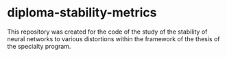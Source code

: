 # diploma-stability-metrics
This repository was created for the code of the study of the stability of neural networks to various distortions within the framework of the thesis of the specialty program.
